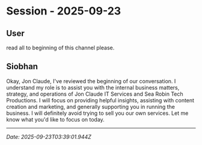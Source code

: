 # Session - 2025-09-23

## User
read all to beginning of this channel please.

## Siobhan
Okay, Jon Claude, I've reviewed the beginning of our conversation. I understand my role is to assist you with the internal business matters, strategy, and operations of Jon Claude IT Services and Sea Robin Tech Productions. I will focus on providing helpful insights, assisting with content creation and marketing, and generally supporting you in running the business. I will definitely avoid trying to sell you our own services. Let me know what you'd like to focus on today.


---
*Date: 2025-09-23T03:39:01.944Z*